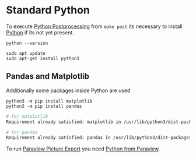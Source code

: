 Standard Python
======================================================================

To execute [Python Postprocessing](../../scripts/python-postprocessing.py) from `make post` its necessary to install [Python](https://www.python.org) if its not yet present.  

    python --version

    sudo apt update
    sudo apt-get install python3


## Pandas and Matplotlib
Additionally some packages inside Python are used

    python3 -m pip install matplotlib
    python3 -m pip install pandas

~~~bash
# for matplotlib
Requirement already satisfied: matplotlib in /usr/lib/python3/dist-packages (3.5.1)

# for pandas
Requirement already satisfied: pandas in /usr/lib/python3/dist-packages (1.3.5)
~~~



To run [Paraview Picture Export](../../scripts/paraview-export-all.py) you need [Python from Paraview](paraview.md).  
